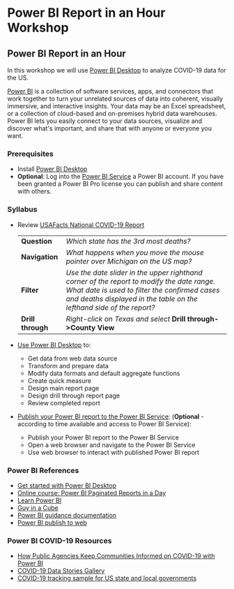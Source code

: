 # Power BI Report in an Hour Workshop

## Power BI Report in an Hour

In this workshop we will use [Power BI Desktop](https://powerbi.microsoft.com/en-us/desktop/) to analyze COVID-19 data for the US.

[Power BI](https://docs.microsoft.com/en-us/power-bi/fundamentals/power-bi-overview) is a collection of software services, apps, and connectors that work together to turn your unrelated sources of data into coherent, visually immersive, and interactive insights. Your data may be an Excel spreadsheet, or a collection of cloud-based and on-premises hybrid data warehouses. Power BI lets you easily connect to your data sources, visualize and discover what's important, and share that with anyone or everyone you want.

### Prerequisites

- Install [Power BI Desktop](https://powerbi.microsoft.com/en-us/desktop/)
- **Optional**: Log into the [Power BI Service](https://app.powerbi.com) a Power BI account.  If you have been granted a Power BI Pro license you can publish and share content with others.

### Syllabus

- Review [USAFacts National COVID-19 Report](https://app.powerbi.com/view?r=eyJrIjoiMmI2ZjExMzItZTcwNy00YmUwLWFlMTAtYTUxYzVjODZmYjA5IiwidCI6ImMxMzZlZWMwLWZlOTItNDVlMC1iZWFlLTQ2OTg0OTczZTIzMiIsImMiOjF9)

    | | |
    |------|------|
    |**Question**  | *Which state has the 3rd most deaths?*|
    |**Navigation**  | *What happens when you move the mouse pointer over Michigan on the US map?*|
    |**Filter**  |  *Use the date slider in the upper righthand corner of the report to modify the date range.  What date is used to filter the confirmed cases and deaths displayed in the table on the lefthand side of the report?*|
    |**Drill through**  | *Right-click on Texas and select* **Drill through->County View** |

- [Use Power BI Desktop](pbi-desktop.md) to:
  - Get data from web data source
  - Transform and prepare data
  - Modify data formats and default aggregate functions
  - Create quick measure
  - Design main report page
  - Design drill through report page
  - Review completed report

- [Publish your Power BI report to the Power BI Service](pbi-service.md): (**Optional** - according to time available and access to Power BI Service):
  - Publish your Power BI report to the Power BI Service
  - Open a web browser and navigate to the Power BI Service
  - Use web browser to interact with published Power BI report

### Power BI References

- [Get started with Power BI Desktop](https://docs.microsoft.com/en-us/power-bi/desktop-getting-started)
- [Online course: Power BI Paginated Reports in a Day](https://docs.microsoft.com/en-us/power-bi/paginated-reports/paginated-reports-online-course)
- [Learn Power BI](https://powerbi.microsoft.com/en-us/learning/)
- [Guy in a Cube](https://www.youtube.com/channel/UCFp1vaKzpfvoGai0vE5VJ0w)
- [Power BI guidance documentation](https://docs.microsoft.com/en-us/power-bi/guidance/)
- [Power BI publish to web](https://powerbi.microsoft.com/en-us/publishtoweb/)

### Power BI COVID-19 Resources

- [How Public Agencies Keep Communities Informed on COVID-19 with Power BI](https://powerbi.microsoft.com/en-us/blog/how-public-agencies-keep-communities-informed-on-covid-19-with-power-bi/)
- [COVID-19 Data Stories Gallery](https://community.powerbi.com/t5/COVID-19-Data-Stories-Gallery/bd-p/pbi_covid19_datastories)
- [COVID-19 tracking sample for US state and local governments](https://docs.microsoft.com/en-us/power-bi/create-reports/sample-covid-19-us)
